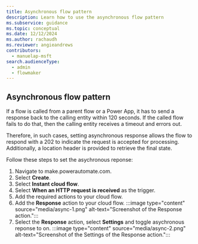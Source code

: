 ```yaml
---
title: Asynchronous flow pattern
description: Learn how to use the asynchronous flow pattern
ms.subservice: guidance
ms.topic: conceptual
ms.date: 12/12/2024
ms.author: rachaudh
ms.reviewer: angieandrews
contributors: 
  - manuelap-msft
search.audienceType: 
  - admin
  - flowmaker
---
```


## Asynchronous flow pattern

If a flow is called from a parent flow or a Power App, it has to send a response back to the calling entity within 120 seconds. If the called flow fails to do that, then the calling entity receives a timeout and errors out. 

Therefore, in such cases, setting asynchronous response allows the flow to respond with a 202 to indicate the request is accepted for processing. Additionally, a location header is provided to retrieve the final state.

Follow these steps to set the asychronous reponse:

1. Navigate to make.powerautomate.com.
1. Select **Create**.
1. Select **Instant cloud flow**.
1. Select **When an HTTP request is received** as the trigger.
1. Add the required actions to your cloud flow.
1. Add the **Response** action to your cloud flow.
    :::image type="content" source="media/async-1.png" alt-text="Screenshot of the Response action.":::
1. Select the **Response** action, select **Settings** and toggle asychronous reponse to on.
 :::image type="content" source="media/async-2.png" alt-text="Screenshot of the Settings of the Response action.":::
